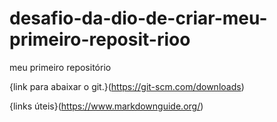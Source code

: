 # desafio-da-dio-de-criar-meu-primeiro-reposit-rioo
meu primeiro repositório

{link para abaixar o git.}(https://git-scm.com/downloads)

{links úteis}(https://www.markdownguide.org/)
